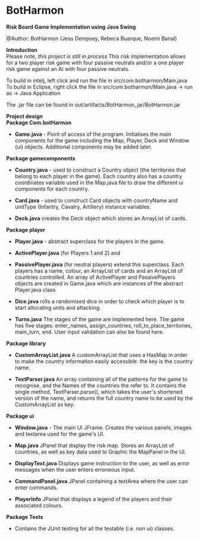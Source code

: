 # BotHarmon

**Risk Board Game Implementation using Java Swing**

@Author: BotHarmon (Jess Dempsey, Rebeca Buarque, Noemi Banal)

**Introduction** <br/>
Please note, *this project is still in process*
This risk implementation allows for a two player risk game with four passive neutrals and/or a one player risk game against an AI with four passive neutrals. 

To build in intelj, left click and run the file in src/com.botharmon/Main.java
To build in Eclipse, right click the file in src/com.botharmon/Main.java -> run as -> Java Application

The .jar file can be found in out/artifacts/BotHarmon_jar/BotHarmon.jar

**Project design**<br>
**Package Com.botHarmon**
* **Game.java** - Point of access of the program. Initialises the main components for the game including the Map, Player, Deck and Window (ui) objects. 
Additional components may be added later.

**Package gamecomponents**<br>
* **Country.java** - used to construct a Country object (the territories that belong to each player in the game). Each country also has a country coordinates variable used in the Map.java file to draw the different ui components for each country. 

* **Card.java** - used to construct Card objects with countryName and unitType (Infantry, Cavalry, Artillery) instance variables. 

* **Deck.java** creates the Deck object which stores an ArrayList of cards. 

**Package player**<br>
* **Player.java** - abstract superclass for the players in the game.

* **ActivePlayer.java** (for Players 1 and 2) and

* **PassivePlayer.java** (for neutral players) extend this superclass. Each players has a name, colour, an ArrayList of cards and an ArrayList of countries controlled. An array of ActivePlayer and PassivePlayers  objects are created in Game.java which are instances of the abstract Player.java class
 
* **Dice.java** rolls a randomised dice in order to check which player is to start allocating units and attacking.

* **Turns.java** The stages of the game are implemented here. The game has five stages: enter_names, assign_countries, roll_to_place_territories, main_turn, end. User input validation can also be found here. 

**Package library**<br>
* **CustomArrayList.java** A customArrayList that uses a HasMap in order to make the country information easily accessible: the key is the country name. 

* **TextParser.java** An array containing all of the patterns for the game to recognise, and the Names of the countries the refer to. It contains the single method, TextParser.parse(), which takes the user's shortened version of the name, and returns the full country name to be used by the CustomArrayList as key.

**Package ui**<br>
* **Window.java** - The main UI JFrame. Creates the various panels, images and textarea used for the game's UI.

* **Map.java** JPanel that display the risk map. Stores an ArrayList of countries, as well as key data used to Graphic the MapPanel in the UI.

* **DisplayText.java** Displays game instruction to the user, as well as error messages when the user enters erroneous input.

* **CommandPanel.java** JPanel containing a textArea where the user can enter commands. 

* **PlayerInfo** JPanel that displays a legend of the players and their associated colours. 

**Package Tests**<br>
* Contains the JUnit testing for all the testable (i.e. non ui) classes. 

